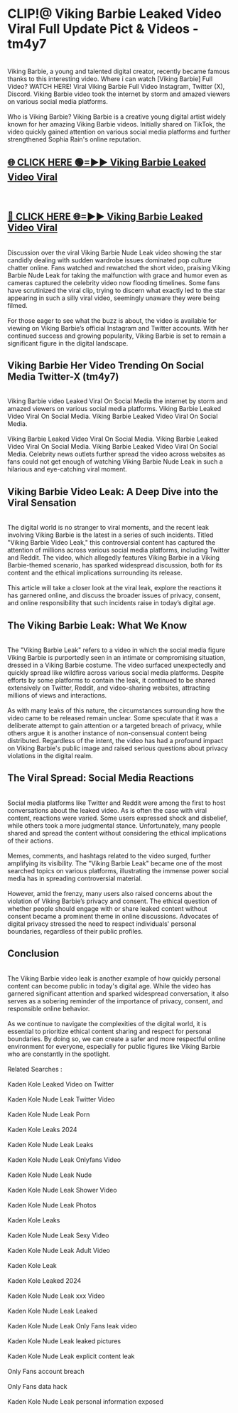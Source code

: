 # CLIP!@ Viking Barbie Leaked Video Viral Full Update Pict & Videos - tm4y7
<br>
Viking Barbie, a young and talented digital creator, recently became famous thanks to this interesting video. Where i can watch [Viking Barbie] Full Video? WATCH HERE! Viral Viking Barbie Full Video Instagram, Twitter (X), Discord. Viking Barbie video took the internet by storm and amazed viewers on various social media platforms.
<br><br>
Who is Viking Barbie? Viking Barbie is a creative young digital artist widely known for her amazing Viking Barbie videos. Initially shared on TikTok, the video quickly gained attention on various social media platforms and further strengthened Sophia Rain's online reputation.
<br>
<h2><a href="https://bestclip.site?title=Viking_Barbie">🌐 CLICK HERE 🟢=►► Viking Barbie Leaked Video Viral</a></h2>
<br>
<h2><a href="https://bestclip.site?title=Viking_Barbie">🔴 CLICK HERE 🌐=►► Viking Barbie Leaked Video Viral</a></h2>
<br>
Discussion over the viral Viking Barbie Nude Leak video showing the star candidly dealing with sudden wardrobe issues dominated pop culture chatter online. Fans watched and rewatched the short video, praising Viking Barbie Nude Leak for taking the malfunction with grace and humor even as cameras captured the celebrity video now flooding timelines. Some fans have scrutinized the viral clip, trying to discern what exactly led to the star appearing in such a silly viral video, seemingly unaware they were being filmed.
<br><br>
For those eager to see what the buzz is about, the video is available for viewing on Viking Barbie’s official Instagram and Twitter accounts. With her continued success and growing popularity, Viking Barbie is set to remain a significant figure in the digital landscape.
<br>
<h2>Viking Barbie Her Video Trending On Social Media Twitter-X (tm4y7)</h2>
<br>
Viking Barbie video Leaked Viral On Social Media the internet by storm and amazed viewers on various social media platforms. Viking Barbie Leaked Video Viral On Social Media. Viking Barbie Leaked Video Viral On Social Media.
<br><br>
Viking Barbie Leaked Video Viral On Social Media. Viking Barbie Leaked Video Viral On Social Media. Viking Barbie Leaked Video Viral On Social Media. Celebrity news outlets further spread the video across websites as fans could not get enough of watching Viking Barbie Nude Leak in such a hilarious and eye-catching viral moment.
<br>
<h2>Viking Barbie Video Leak: A Deep Dive into the Viral Sensation</h2>
<br>
The digital world is no stranger to viral moments, and the recent leak involving Viking Barbie is the latest in a series of such incidents. Titled "Viking Barbie Video Leak," this controversial content has captured the attention of millions across various social media platforms, including Twitter and Reddit. The video, which allegedly features Viking Barbie in a Viking Barbie-themed scenario, has sparked widespread discussion, both for its content and the ethical implications surrounding its release.
<br><br>
This article will take a closer look at the viral leak, explore the reactions it has garnered online, and discuss the broader issues of privacy, consent, and online responsibility that such incidents raise in today’s digital age.
<br>
<h2>The Viking Barbie Leak: What We Know</h2>
<br>
The "Viking Barbie Leak" refers to a video in which the social media figure Viking Barbie is purportedly seen in an intimate or compromising situation, dressed in a Viking Barbie costume. The video surfaced unexpectedly and quickly spread like wildfire across various social media platforms. Despite efforts by some platforms to contain the leak, it continued to be shared extensively on Twitter, Reddit, and video-sharing websites, attracting millions of views and interactions.
<br><br>
As with many leaks of this nature, the circumstances surrounding how the video came to be released remain unclear. Some speculate that it was a deliberate attempt to gain attention or a targeted breach of privacy, while others argue it is another instance of non-consensual content being distributed. Regardless of the intent, the video has had a profound impact on Viking Barbie's public image and raised serious questions about privacy violations in the digital realm.
<br>
<h2>The Viral Spread: Social Media Reactions</h2>
<br>
Social media platforms like Twitter and Reddit were among the first to host conversations about the leaked video. As is often the case with viral content, reactions were varied. Some users expressed shock and disbelief, while others took a more judgmental stance. Unfortunately, many people shared and spread the content without considering the ethical implications of their actions.
<br><br>
Memes, comments, and hashtags related to the video surged, further amplifying its visibility. The "Viking Barbie Leak" became one of the most searched topics on various platforms, illustrating the immense power social media has in spreading controversial material.
<br><br>
However, amid the frenzy, many users also raised concerns about the violation of Viking Barbie’s privacy and consent. The ethical question of whether people should engage with or share leaked content without consent became a prominent theme in online discussions. Advocates of digital privacy stressed the need to respect individuals' personal boundaries, regardless of their public profiles.
<br>
<h2>Conclusion</h2>
<br>
The Viking Barbie video leak is another example of how quickly personal content can become public in today's digital age. While the video has garnered significant attention and sparked widespread conversation, it also serves as a sobering reminder of the importance of privacy, consent, and responsible online behavior.
<br><br>
As we continue to navigate the complexities of the digital world, it is essential to prioritize ethical content sharing and respect for personal boundaries. By doing so, we can create a safer and more respectful online environment for everyone, especially for public figures like Viking Barbie who are constantly in the spotlight.
<br><br>
Related Searches :
<br><br>
Kaden Kole Leaked Video on Twitter
<br><br>
Kaden Kole Nude Leak Twitter Video
<br><br>
Kaden Kole Nude Leak Porn
<br><br>
Kaden Kole Leaks 2024
<br><br>
Kaden Kole Nude Leak Leaks
<br><br>
Kaden Kole Nude Leak Onlyfans Video
<br><br>
Kaden Kole Nude Leak Nude
<br><br>
Kaden Kole Nude Leak Shower Video
<br><br>
Kaden Kole Nude Leak Photos
<br><br>
Kaden Kole Leaks
<br><br>
Kaden Kole Nude Leak Sexy Video
<br><br>
Kaden Kole Nude Leak Adult Video
<br><br>
Kaden Kole Leak
<br><br>
Kaden Kole Leaked 2024
<br><br>
Kaden Kole Nude Leak xxx Video
<br><br>
Kaden Kole Nude Leak Leaked
<br><br>
Kaden Kole Nude Leak Only Fans leak video
<br><br>
Kaden Kole Nude Leak leaked pictures
<br><br>
Kaden Kole Nude Leak explicit content leak
<br><br>
Only Fans account breach
<br><br>
Only Fans data hack
<br><br>
Kaden Kole Nude Leak personal information exposed